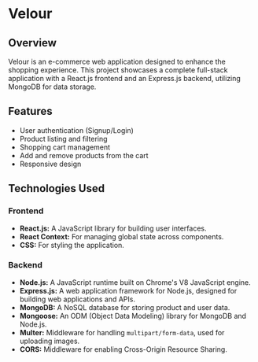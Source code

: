 # Velour

## Overview

Velour is an e-commerce web application designed to enhance the shopping experience. This project showcases a complete full-stack application with a React.js frontend and an Express.js backend, utilizing MongoDB for data storage. 

## Features

- User authentication (Signup/Login)
- Product listing and filtering
- Shopping cart management
- Add and remove products from the cart
- Responsive design

## Technologies Used

### Frontend

- **React.js:** A JavaScript library for building user interfaces.
- **React Context:** For managing global state across components.
- **CSS:** For styling the application.

### Backend

- **Node.js:** A JavaScript runtime built on Chrome's V8 JavaScript engine.
- **Express.js:** A web application framework for Node.js, designed for building web applications and APIs.
- **MongoDB:** A NoSQL database for storing product and user data.
- **Mongoose:** An ODM (Object Data Modeling) library for MongoDB and Node.js.
- **Multer:** Middleware for handling `multipart/form-data`, used for uploading images.
- **CORS:** Middleware for enabling Cross-Origin Resource Sharing.

   
